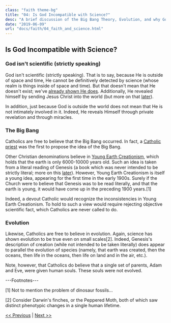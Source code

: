 ```yaml
---
class: "faith theme-bg"
title: "04: Is God Incompatible with Science?"
desc: "A brief discussion of the Big Bang Theory, Evolution, and why God isn't scientific (but that's okay)"
date: "2019-06-09"
url: "docs/faith/04_faith_and_science.html"
---
```


## Is God Incompatible with Science?

### God isn't scientific (strictly speaking)

God isn't scientific (strictly speaking). That is to say, because He is outside of space and time, He cannot be
definitively detected by science (whose realm is things inside of space and time). But that doesn't mean that He
doesn't exist; we've [already shown He does](03_who_is_God.html). Additionally, He revealed himself by sending
Jesus Christ into the world (but more on that [later](#)).

In addition, just because God is outside the world does not mean that He is not intimately involved in it. Indeed,
He reveals Himself through private revelation and through miracles.

### The Big Bang

Catholics are free to believe that the Big Bang occurred.
In fact, a [Catholic priest](https://en.wikipedia.org/wiki/Georges_Lema%C3%AEtre) was the first to
propose the idea of the Big Bang. 

Other Christian denominations believe in
[Young Earth Creationism](https://en.wikipedia.org/wiki/Young_Earth_creationism), which holds that the earth is
only 6000-10000 years old. Such an idea is taken from a literal reading of Genesis (a book which was never
intended to be strictly literal; more on this [later](#)). However, Young Earth Creationism is itself a young
idea, appearing for the first time in the early 1900s. Surely if the Church were to believe that Genesis was to be
read literally, and that the earth is young, it would have come up in the preceding 1900 years.[1]

Indeed, a devout Catholic would recognize the inconsistencies in Young Earth Creationism. To hold to such a view
would require rejecting objective scientific fact, which Catholics are never called to do.

### Evolution

Likewise, Catholics are free to believe in evolution. Again, science has shown evolution to be true even on small
scales[2]. Indeed, Genesis's description of creation (while not intended to be taken literally) does appear to
parallel the evolution of species (namely, that earth was created, then the oceans, then life in the oceans, then
life on land and in the air, etc.).

Note, however, that Catholics do believe that a single set of parents, Adam and Eve, were given human souls.
These souls were not evolved.

---Footnotes---

[1] Not to mention the problem of dinosaur fossils...

[2] Consider Darwin's finches, or the Peppered Moth, both of which saw distinct phenotypic changes in a single
human lifetime.

[&lt;&lt; Previous](03_who_is_God.html) | [Next &gt;&gt;](05_what_is_love.html)
